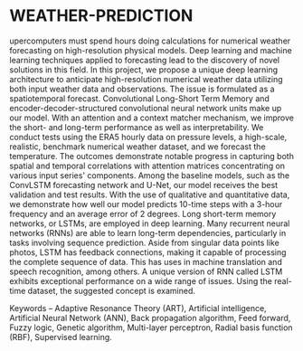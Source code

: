 # WEATHER-PREDICTION
upercomputers must spend hours doing calculations for numerical weather forecasting on high-resolution physical models. Deep learning and machine learning techniques applied to forecasting lead to the discovery of novel solutions in this field. In this project, we propose a unique deep learning architecture to anticipate high-resolution numerical weather data utilizing both input weather data and observations. The issue is formulated as a spatiotemporal forecast. Convolutional Long-Short Term Memory and encoder-decoder-structured convolutional neural network units make up our model. With an attention and a context matcher mechanism, we improve the short- and long-term performance as well as interpretability. We conduct tests using the ERA5 hourly data on pressure levels, a high-scale, realistic, benchmark numerical weather dataset, and we forecast the temperature. The outcomes demonstrate notable progress in capturing both spatial and temporal correlations with attention matrices concentrating on various input series' components. Among the baseline models, such as the ConvLSTM forecasting network and U-Net, our model receives the best validation and test results. With the use of qualitative and quantitative data, we demonstrate how well our model predicts 10-time steps with a 3-hour frequency and an average error of 2 degrees.
Long short-term memory networks, or LSTMs, are employed in deep learning. Many recurrent neural networks (RNNs) are able to learn long-term dependencies, particularly in tasks involving sequence prediction. Aside from singular data points like photos, LSTM has feedback connections, making it capable of processing the complete sequence of data. This has uses in machine translation and speech recognition, among others. A unique version of RNN called LSTM exhibits exceptional performance on a wide range of issues. Using the real-time dataset, the suggested concept is examined.

Keywords – Adaptive Resonance Theory (ART), Artificial intelligence, Artificial Neural Network (ANN), Back propagation algorithm, Feed forward, Fuzzy logic, Genetic algorithm, Multi-layer perceptron, Radial basis function (RBF), Supervised learning.
